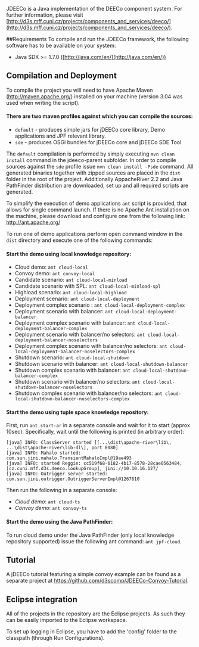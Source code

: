 JDEECo is a Java implementation of the DEECo component system. For further information, please visit [http://d3s.mff.cuni.cz/projects/components_and_services/deeco/](http://d3s.mff.cuni.cz/projects/components_and_services/deeco/).

##Requirements
To compile and run the JDEECo framework, the following software has to be available on your system:

* Java SDK >= 1.7.0 ([http://java.com/en/](http://java.com/en/))

## Compilation and Deployment
To compile the project you will need to have Apache Maven (http://maven.apache.org/) installed on your machine (version 3.04 was used when writing the script).

#### There are two maven profiles against which you can compile the sources:
 * `default` - produces simple jars for jDEECo core library, Demo applications and JPF relevant library.
 * `sde` - produces OSGi bundles for jDEECo core and jDEECo SDE Tool

The `default` compilation is performed by simply executing `mvn clean install` command in the jdeeco-parent subfolder.
In order to compile sources against the `sde` profile issue `mvn clean install -Psde` command.
All generated binaries together with zipped sources are placed in the `dist` folder in the root of the project. 
Additionally AppacheRiver 2.2 and Java PathFinder distribution are downloaded, set up and all required scripts are generated.

To simplify the execution of demo applications `ant` script is provided, that allows for single command launch.
If there is no Apache Ant installation on the machine, please download and configure one from the following link:
http://ant.apache.org/


To run one of demo applications perform open command window in the `dist` directory and execute one of the following commands:

#### Start the demo using local knowledge repository:
 * Cloud demo:                                		  	   `ant cloud-local`
 * Convoy demo:                               		  	   `ant convoy-local`
 * Candidate scenario:                        	 	  	   `ant cloud-local-minload`
 * Candidate scenario with SPL:                   	  	   `ant cloud-local-minload-spl`
 * Highload scenario:                                      `ant cloud-local-highload`
 * Deployment scenario:                               	   `ant cloud-local-deployment`
 * Deployment complex scenario :                           `ant cloud-local-deployment-complex`
 * Deployment scenario with balancer:                 	   `ant cloud-local-deployment-balancer`
 * Deployment complex scenario with balancer:              `ant cloud-local-deployment-balancer-complex`
 * Deployment scenario with balancer/no selectors:         `ant cloud-local-deployment-balancer-noselectors`
 * Deployment complex scenario with balancer/no selectors: `ant cloud-local-deployment-balancer-noselectors-complex`
 * Shutdown scenario:                                      `ant cloud-local-shutdown`
 * Shutdown scenario with balancer:                 	   `ant cloud-local-shutdown-balancer`
 * Shutdown complex scenario with balancer:                `ant cloud-local-shutdown-balancer-complex`
 * Shutdown scenario with balancer/no selectors:           `ant cloud-local-shutdown-balancer-noselectors`
 * Shutdown complex scenario with balancer/no selectors:   `ant cloud-local-shutdown-balancer-noselectors-complex`
#### Start the demo using tuple space knowledge repository:
First, run `ant start-ar` in a separate console and wait for it to start (approx 10sec). Specifically, wait until the following is printed (in arbitrary order):

```
[java] INFO: ClassServer started [[...\dist\apache-river\lib\, ...\dist\apache-river\lib-dl\], port 8080]
[java] INFO: Mahalo started: com.sun.jini.mahalo.TransientMahaloImpl@19ae493
[java] INFO: started Reggie: cc519f68-6182-4b17-8578-28cae0563484, [cz.cuni.mff.d3s.deeco.lookupGroup], jini://10.10.16.127/
[java] INFO: Outrigger server started: com.sun.jini.outrigger.OutriggerServerImpl@1267610
```
Then run the following in a separate console:
 * *Cloud demo*: `ant cloud-ts`
 * *Convoy demo*: `ant convoy-ts`

#### Start the demo using the Java PathFinder:
To run cloud demo under the Java PathFinder (only local knowledge repository supported) issue the following ant command: `ant jpf-cloud`.

## Tutorial
A jDEECo tutorial featuring a simple convoy example can be found as a separate project at https://github.com/d3scomp/JDEECo-Convoy-Tutorial. 

## Eclipse integration
All of the projects in the repository are the Eclipse projects. As such they can be easily imported to the Eclipse workspace.

To set up logging in Eclipse, you have to add the 'config' folder to the classpath (through Run Configurations).
